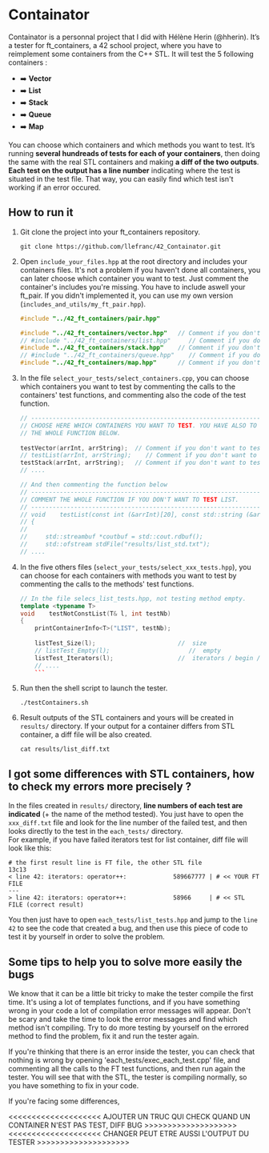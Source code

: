 # Containator

Containator is a personnal project that I did with Hélène Herin (@hherin). It’s a tester for ft_containers, a 42 school project, where you have to reimplement some containers from the C++ STL. It will test the 5 following containers :
- :arrow_right: **Vector**
- :arrow_right: **List**
- :arrow_right: **Stack**
- :arrow_right: **Queue**
- :arrow_right: **Map**
  
You can choose which containers and which  methods you want to test. It’s running **several hundreads of tests for each of your containers**, then doing the same with the real STL containers and making **a diff of the two outputs**.   
**Each test on the output has a line number** indicating where the test is situated in the test file. That way, you can easily find which test isn't working if an error occured.

## How to run it

1. Git clone the project into your ft_containers repository.
    ```shell
    git clone https://github.com/llefranc/42_Containator.git
    ```

2. Open `include_your_files.hpp` at the root directory and includes your containers files. It's not a problem if you haven't done all containers, you can later choose which container you want to test. Just comment the container's includes you're missing. You have to include aswell your ft_pair. If you didn't implemented it, you can use my own version (`includes_and_utils/my_ft_pair.hpp`).
    ```c++
    #include "../42_ft_containers/pair.hpp"

    #include "../42_ft_containers/vector.hpp"   // Comment if you don't want to test VECTOR   
    // #include "../42_ft_containers/list.hpp"     // Comment if you don't want to test LIST
    #include "../42_ft_containers/stack.hpp"    // Comment if you don't want to test STACK
    // #include "../42_ft_containers/queue.hpp"    // Comment if you don't want to test QUEUE
    #include "../42_ft_containers/map.hpp"      // Comment if you don't want to test MAP
    ```

3. In the file `select_your_tests/select_containers.cpp`, you can choose which containers you want to test by commenting the calls to the containers' test functions, and commenting also the code of the test function.
    ```c++
    // ---------------------------------------------------------------------------
    // CHOOSE HERE WHICH CONTAINERS YOU WANT TO TEST. YOU HAVE ALSO TO COMMENT
    // THE WHOLE FUNCTION BELOW.
      
    testVector(arrInt, arrString);  // Comment if you don't want to test VECTOR   
    // testList(arrInt, arrString);    // Comment if you don't want to test LIST   
    testStack(arrInt, arrString);   // Comment if you don't want to test STACK 
    // .... 

    // And then commenting the function below
    // ---------------------------------------------------------------------------
    // COMMENT THE WHOLE FUNCTION IF YOU DON'T WANT TO TEST LIST.
    // ---------------------------------------------------------------------------
    // void    testList(const int (&arrInt)[20], const std::string (&arrString)[20])
    // {
    //
    //     std::streambuf *coutbuf = std::cout.rdbuf();
    //     std::ofstream stdFile("results/list_std.txt");
    // ....
    ```
3. In the five others files (`select_your_tests/select_xxx_tests.hpp`), you can choose for each containers with methods you want to test by commenting the calls to the methods' test functions.
    ```c++
    // In the file selecs_list_tests.hpp, not testing method empty.
    template <typename T>
    void    testNotConstList(T& l, int testNb)
    {
        printContainerInfo<T>("LIST", testNb);
        
        listTest_Size(l);                       //  size
        // listTest_Empty(l);                      //  empty
        listTest_Iterators(l);                  //  iterators / begin / end
        // ....
        ```

4. Run then the shell script to launch the tester.
    ```shell
    ./testContainers.sh
    ```

5. Result outputs of the STL containers and yours will be created in `results/` directory. If your output for a container differs from STL container, a diff file will be also created.
    ```shell
    cat results/list_diff.txt
    ```

## I got some differences with STL containers, how to check my errors more precisely ?

In the files created in `results/` directory, **line numbers of each test are indicated** (+ the name of the method tested). You just have to open the `xxx_diff.txt` file and look for the line number of the failed test, and then looks directly to the test in the `each_tests/` directory.  
For example, if you have failed iterators test for list container, diff file will look like this:

```shell
# the first result line is FT file, the other STL file
13c13
< line 42: iterators: operator++:             589667777 | # << YOUR FT FILE
---
> line 42: iterators: operator++:             58966     | # << STL FILE (correct result)
```

You then just have to open `each_tests/list_tests.hpp` and jump to the `line 42` to see the code that created a bug, and then use this piece of code to test it by yourself in order to solve the problem.

## Some tips to help you to solve more easily the bugs

We know that it can be a little bit tricky to make the tester compile the first time. It's using a lot of templates functions, and if you have something wrong in your code a lot of compilation error messages will appear. Don't be scary and take the time to look the error messages and find which method isn't compiling. Try to do more testing by yourself on the errored method to find the problem, fix it and run the tester again.

If you're thinking that there is an error inside the tester, you can check that nothing is wrong by opening 'each_tests/exec_each_test.cpp' file, and commenting all the calls to the FT test functions, and then run again the tester. You will see that with the STL, the tester is compiling normally, so you have something to fix in your code.

If you're facing some differences,

<<<<<<<<<<<<<<<<<<<< AJOUTER UN TRUC QUI CHECK QUAND UN CONTAINER N'EST PAS TEST, DIFF BUG >>>>>>>>>>>>>>>>>>>>
<<<<<<<<<<<<<<<<<<<< CHANGER PEUT ETRE AUSSI L'OUTPUT DU TESTER >>>>>>>>>>>>>>>>>>>>
